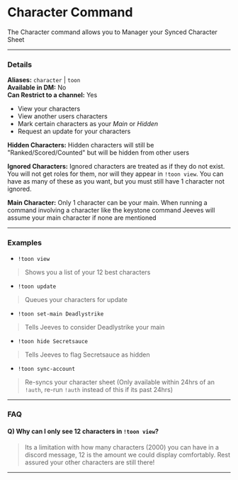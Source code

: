 # Character Command

The Character command allows you to Manager your Synced Character Sheet


***

### Details

**Aliases:** `character` | `toon`   
**Available in DM:** No   
**Can Restrict to a channel:** Yes

* View your characters
* View another users characters
* Mark certain characters as your *Main* or *Hidden*
* Request an update for your characters

**Hidden Characters:** Hidden characters will still be "Ranked/Scored/Counted" but will be hidden from other users

**Ignored Characters:** Ignored characters are treated as if they do not exist. You will not get roles for them, nor will they appear in `!toon view`. You can have as many of these as you want, but you must still have 1 character not ignored.

**Main Character:** Only 1 character can be your main. When running a command involving a character like the keystone command Jeeves will assume your main character if none are mentioned

***

### Examples

* `!toon view`
> Shows you a list of your 12 best characters
* `!toon update`
> Queues your characters for update
* `!toon set-main Deadlystrike`
> Tells Jeeves to consider Deadlystrike your main
* `!toon hide Secretsauce`
> Tells Jeeves to flag Secretsauce as hidden
* `!toon sync-account`
> Re-syncs your character sheet (Only available within 24hrs of an `!auth`, re-run `!auth` instead of this if its past 24hrs)

***

### FAQ

#### Q) Why can I only see 12 characters in `!toon view`?<br>
> Its a limitation with how many characters (2000) you can have in a discord message, 12 is the amount we could display comfortably. Rest assured your other characters are still there!
***
